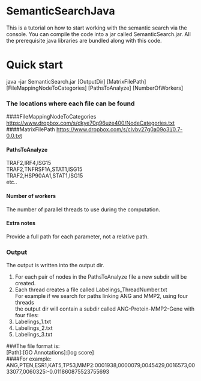 SemanticSearchJava
==================

This is a tutorial on how to start working with the semantic search via the console. 
You can compile the code into a jar called SemanticSearch.jar. 
All the prerequisite java libraries are bundled along with this code.

# Quick start
java -jar SemanticSearch.jar [OutputDir] [MatrixFilePath] [FileMappingNodeToCategories] [PathsToAnalyze] [NumberOfWorkers]

### The locations where each file can be found
####FileMappingNodeToCategories 
https://www.dropbox.com/s/dkye70q96uze400/NodeCategories.txt
####MatrixFilePath 
https://www.dropbox.com/s/clvbv27g0a09o3l/0.7-0.0.txt
#### PathsToAnalyze
TRAF2,IRF4,ISG15 <br>
TRAF2,TNFRSF1A,STAT1,ISG15 <br>
TRAF2,HSP90AA1,STAT1,ISG15 <br>
etc..<br>

#### Number of workers
The number of parallel threads to use during the computation. 


#### Extra notes
Provide a full path for each parameter, not a relative path.


### Output

The output is written into the output dir.
1) For each pair of nodes in the PathsToAnalyze file a new subdir will be created.<br>
2) Each thread creates a file called Labelings_ThreadNumber.txt <br>
For example if we search for paths linking ANG and MMP2, using four threads <br>
the output dir will contain a subdir called ANG-Protein-MMP2-Gene with four files:<br>
1) Labelings_1.txt <br>
2) Labelings_2.txt <br>
3) Labelings_3.txt <br>

###The file format is:<br>
[Path]:[GO Annotations]:[log score]<br>
####For example:<br>
ANG,PTEN,ESR1,KAT5,TP53,MMP2:0001938,0000079,0045429,0016573,0033077,0060325:-0.011860875523755693<br>









